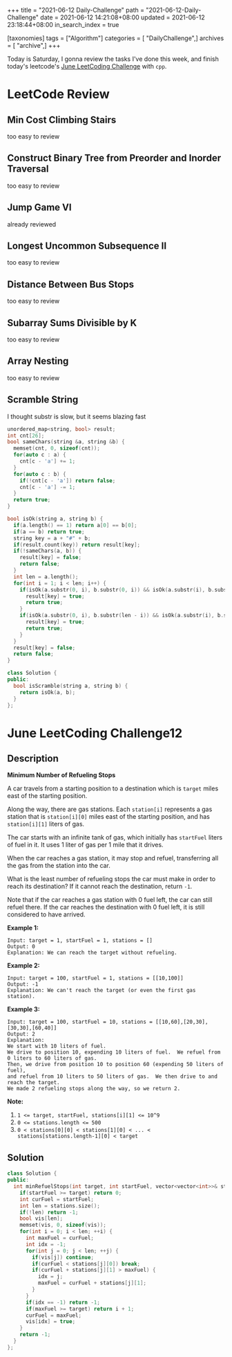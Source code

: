 +++
title = "2021-06-12 Daily-Challenge"
path = "2021-06-12-Daily-Challenge"
date = 2021-06-12 14:21:08+08:00
updated = 2021-06-12 23:18:44+08:00
in_search_index = true

[taxonomies]
tags = ["Algorithm"]
categories = [ "DailyChallenge",]
archives = [ "archive",]
+++

Today is Saturday, I gonna review the tasks I've done this week, and finish today's leetcode's [June LeetCoding Challenge](https://leetcode.com/explore/challenge/card/june-leetcoding-challenge-2021/604/week-2-june-8th-june-14th/3776/) with `cpp`.

<!-- more -->

# LeetCode Review

## Min Cost Climbing Stairs

too easy to review

## Construct Binary Tree from Preorder and Inorder Traversal

too easy to review

## Jump Game VI

already reviewed

## Longest Uncommon Subsequence II

too easy to review

## Distance Between Bus Stops

too easy to review

## Subarray Sums Divisible by K

too easy to review

## Array Nesting

too easy to review

## Scramble String

I thought substr is slow, but it seems blazing fast

``` cpp
unordered_map<string, bool> result;
int cnt[26];
bool sameChars(string &a, string &b) {
  memset(cnt, 0, sizeof(cnt));
  for(auto c : a) {
    cnt[c - 'a'] += 1;
  }
  for(auto c : b) {
    if(!cnt[c - 'a']) return false;
    cnt[c - 'a'] -= 1;
  }
  return true;
}

bool isOk(string a, string b) {
  if(a.length() == 1) return a[0] == b[0];
  if(a == b) return true;
  string key = a + "#" + b;
  if(result.count(key)) return result[key];
  if(!sameChars(a, b)) {
    result[key] = false;
    return false;
  }
  int len = a.length();
  for(int i = 1; i < len; i++) {
    if(isOk(a.substr(0, i), b.substr(0, i)) && isOk(a.substr(i), b.substr(i))) {
      result[key] = true;
      return true;
    }
    if(isOk(a.substr(0, i), b.substr(len - i)) && isOk(a.substr(i), b.substr(0, len - i))) {
      result[key] = true;
      return true;
    }
  }
  result[key] = false;
  return false;
}

class Solution {
public:
  bool isScramble(string a, string b) {
    return isOk(a, b);
  }
};
```

# June LeetCoding Challenge12

## Description

**Minimum Number of Refueling Stops**

A car travels from a starting position to a destination which is `target` miles east of the starting position.

Along the way, there are gas stations. Each `station[i]` represents a gas station that is `station[i][0]` miles east of the starting position, and has `station[i][1]` liters of gas.

The car starts with an infinite tank of gas, which initially has `startFuel` liters of fuel in it. It uses 1 liter of gas per 1 mile that it drives.

When the car reaches a gas station, it may stop and refuel, transferring all the gas from the station into the car.

What is the least number of refueling stops the car must make in order to reach its destination? If it cannot reach the destination, return `-1`.

Note that if the car reaches a gas station with 0 fuel left, the car can still refuel there. If the car reaches the destination with 0 fuel left, it is still considered to have arrived.

 

**Example 1:**

```
Input: target = 1, startFuel = 1, stations = []
Output: 0
Explanation: We can reach the target without refueling.
```

**Example 2:**

```
Input: target = 100, startFuel = 1, stations = [[10,100]]
Output: -1
Explanation: We can't reach the target (or even the first gas station).
```

**Example 3:**

```
Input: target = 100, startFuel = 10, stations = [[10,60],[20,30],[30,30],[60,40]]
Output: 2
Explanation: 
We start with 10 liters of fuel.
We drive to position 10, expending 10 liters of fuel.  We refuel from 0 liters to 60 liters of gas.
Then, we drive from position 10 to position 60 (expending 50 liters of fuel),
and refuel from 10 liters to 50 liters of gas.  We then drive to and reach the target.
We made 2 refueling stops along the way, so we return 2.
```

 

**Note:**

1. `1 <= target, startFuel, stations[i][1] <= 10^9`
2. `0 <= stations.length <= 500`
3. `0 < stations[0][0] < stations[1][0] < ... < stations[stations.length-1][0] < target`

## Solution

``` cpp
class Solution {
public:
  int minRefuelStops(int target, int startFuel, vector<vector<int>>& stations) {
    if(startFuel >= target) return 0;
    int curFuel = startFuel;
    int len = stations.size();
    if(!len) return -1;
    bool vis[len];
    memset(vis, 0, sizeof(vis));
    for(int i = 0; i < len; ++i) {
      int maxFuel = curFuel;
      int idx = -1;
      for(int j = 0; j < len; ++j) {
        if(vis[j]) continue;
        if(curFuel < stations[j][0]) break;
        if(curFuel + stations[j][1] > maxFuel) {
          idx = j;
          maxFuel = curFuel + stations[j][1];
        }
      }
      if(idx == -1) return -1;
      if(maxFuel >= target) return i + 1;
      curFuel = maxFuel;
      vis[idx] = true;
    }
    return -1;
  }
};
```
